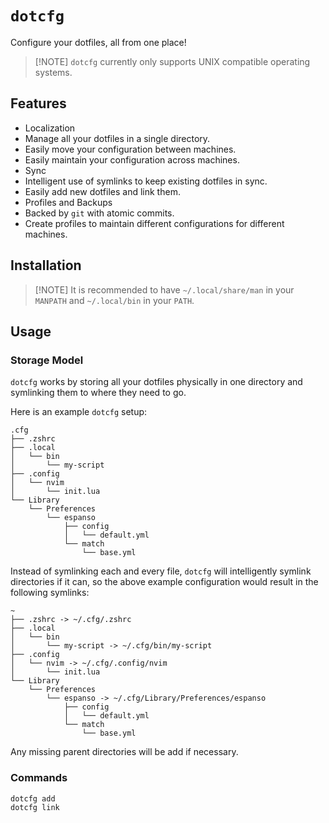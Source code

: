 # `dotcfg`

Configure your dotfiles, all from one place!

> [!NOTE] `dotcfg` currently only supports UNIX compatible operating systems.

## Features

- Localization
- Manage all your dotfiles in a single directory.
- Easily move your configuration between machines.
- Easily maintain your configuration across machines.
- Sync
- Intelligent use of symlinks to keep existing dotfiles in sync.
- Easily add new dotfiles and link them.
- Profiles and Backups
- Backed by `git` with atomic commits.
- Create profiles to maintain different configurations for different machines.

## Installation

> [!NOTE] It is recommended to have `~/.local/share/man` in your `MANPATH` and `~/.local/bin` in
> your `PATH`.

## Usage

### Storage Model

`dotcfg` works by storing all your dotfiles physically in one directory and symlinking them to where
they need to go.

Here is an example `dotcfg` setup:

```
.cfg
├── .zshrc
├── .local
│   └── bin
│       └── my-script
├── .config
│   └── nvim
│       └── init.lua
└── Library
    └── Preferences
        └── espanso
            ├── config
            │   └── default.yml
            └── match
                └── base.yml
```

Instead of symlinking each and every file, `dotcfg` will intelligently symlink directories if it
can, so the above example configuration would result in the following symlinks:

```
~
├── .zshrc -> ~/.cfg/.zshrc
├── .local
│   └── bin
│       └── my-script -> ~/.cfg/bin/my-script
├── .config
│   └── nvim -> ~/.cfg/.config/nvim
│       └── init.lua
└── Library
    └── Preferences
        └── espanso -> ~/.cfg/Library/Preferences/espanso
            ├── config
            │   └── default.yml
            └── match
                └── base.yml
```

Any missing parent directories will be add if necessary.

### Commands

```sh
dotcfg add
dotcfg link
```
